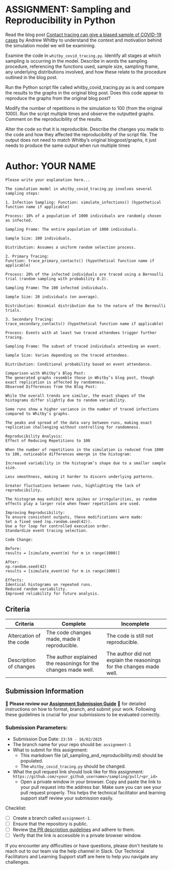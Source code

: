 # ASSIGNMENT: Sampling and Reproducibility in Python

Read the blog post [Contact tracing can give a biased sample of COVID-19 cases](https://andrewwhitby.com/2020/11/24/contact-tracing-biased/) by Andrew Whitby to understand the context and motivation behind the simulation model we will be examining.

Examine the code in `whitby_covid_tracing.py`. Identify all stages at which sampling is occurring in the model. Describe in words the sampling procedure, referencing the functions used, sample size, sampling frame, any underlying distributions involved, and how these relate to the procedure outlined in the blog post.

Run the Python script file called whitby_covid_tracing.py as is and compare the results to the graphs in the original blog post. Does this code appear to reproduce the graphs from the original blog post?

Modify the number of repetitions in the simulation to 100 (from the original 1000). Run the script multiple times and observe the outputted graphs. Comment on the reproducibility of the results.

Alter the code so that it is reproducible. Describe the changes you made to the code and how they affected the reproducibility of the script file. The output does not need to match Whitby’s original blogpost/graphs, it just needs to produce the same output when run multiple times

# Author: YOUR NAME

```
Please write your explanation here...

The simulation model in whitby_covid_tracing.py involves several sampling steps:

1. Infection Sampling: Function: simulate_infections() (hypothetical function name if applicable)

Process: 10% of a population of 1000 individuals are randomly chosen as infected.

Sampling Frame: The entire population of 1000 individuals.

Sample Size: 100 individuals.

Distribution: Assumes a uniform random selection process.

2. Primary Tracing: 
Function: trace_primary_contacts() (hypothetical function name if applicable)

Process: 20% of the infected individuals are traced using a Bernoulli trial (random sampling with probability 0.2).

Sampling Frame: The 100 infected individuals.

Sample Size: 20 individuals (on average).

Distribution: Binomial distribution due to the nature of the Bernoulli trials.

3. Secondary Tracing: 
trace_secondary_contacts() (hypothetical function name if applicable)

Process: Events with at least two traced attendees trigger further tracing.

Sampling Frame: The subset of traced individuals attending an event.

Sample Size: Varies depending on the traced attendees.

Distribution: Conditional probability based on event attendance.

Comparison with Whitby’s Blog Post:
The generated graphs resemble those in Whitby’s blog post, though exact replication is affected by randomness.
Observed Differences from the Blog Post:

While the overall trends are similar, the exact shapes of the histograms differ slightly due to random variability.

Some runs show a higher variance in the number of traced infections compared to Whitby’s graphs.

The peaks and spread of the data vary between runs, making exact replication challenging without controlling for randomness.

Reproducibility Analysis:
Effect of Reducing Repetitions to 100

When the number of repetitions in the simulation is reduced from 1000 to 100, noticeable differences emerge in the histogram:

Increased variability in the histogram’s shape due to a smaller sample size.

Less smoothness, making it harder to discern underlying patterns.

Greater fluctuations between runs, highlighting the lack of reproducibility.

The histogram may exhibit more spikes or irregularities, as random effects play a larger role when fewer repetitions are used.

Improving Reproducibility:
To ensure consistent outputs, these modifications were made:
Set a fixed seed (np.random.seed(42)).
Use a for loop for controlled execution order.
Standardize event tracing selection.

Code Change:

Before:
results = [simulate_event(m) for m in range(1000)]

After:
np.random.seed(42)
results = [simulate_event(m) for m in range(1000)]

Effects:
Identical histograms on repeated runs.
Reduced random variability.
Improved reliability for future analysis.

```


## Criteria

|Criteria|Complete|Incomplete|
|--------|----|----|
|Altercation of the code|The code changes made, made it reproducible.|The code is still not reproducible.|
|Description of changes|The author explained the reasonings for the changes made well.|The author did not explain the reasonings for the changes made well.|

## Submission Information

🚨 **Please review our [Assignment Submission Guide](https://github.com/UofT-DSI/onboarding/blob/main/onboarding_documents/submissions.md)** 🚨 for detailed instructions on how to format, branch, and submit your work. Following these guidelines is crucial for your submissions to be evaluated correctly.

### Submission Parameters:
* Submission Due Date: `23:59 - 16/02/2025`
* The branch name for your repo should be: `assignment-1`
* What to submit for this assignment:
    * This markdown file (a1_sampling_and_reproducibility.md) should be populated.
    * The `whitby_covid_tracing.py` should be changed.
* What the pull request link should look like for this assignment: `https://github.com/<your_github_username>/sampling/pull/<pr_id>`
    * Open a private window in your browser. Copy and paste the link to your pull request into the address bar. Make sure you can see your pull request properly. This helps the technical facilitator and learning support staff review your submission easily.

Checklist:
- [ ] Create a branch called `assignment-1`.
- [ ] Ensure that the repository is public.
- [ ] Review [the PR description guidelines](https://github.com/UofT-DSI/onboarding/blob/main/onboarding_documents/submissions.md#guidelines-for-pull-request-descriptions) and adhere to them.
- [ ] Verify that the link is accessible in a private browser window.

If you encounter any difficulties or have questions, please don't hesitate to reach out to our team via the help channel in Slack. Our Technical Facilitators and Learning Support staff are here to help you navigate any challenges.
